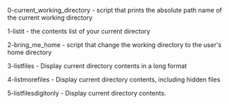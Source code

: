 0-current_working_directory - script that prints the absolute path name of the current working directory

1-listit - the contents list of your current directory

2-bring_me_home - script that change the working directory to the user's home directory

3-listfiles - Display current directory contents in a long format

4-listmorefiles - Display current directory contents, including hidden files

5-listfilesdigitonly - Display current directory contents. 
